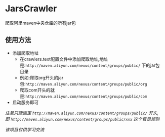 # JarsCrawler
爬取阿里maven中央仓库的所有jar包
## 使用方法
- 添加爬取地址
    * 在crawlers.text配置文件中添加爬取地址,地址是:`http://maven.aliyun.com/nexus/content/groups/public/` 下的jar包目录
    * 例如:爬取org开头的jar包:`http://maven.aliyun.com/nexus/content/groups/public/org`
    * 爬取com开头的就是:`http://maven.aliyun.com/nexus/content/groups/public/com`
- 启动服务即可

*注意只能固定 `http://maven.aliyun.com/nexus/content/groups/public/` 开头,即 `http://maven.aliyun.com/nexus/content/groups/public/xxx` 这个目录规则*

*该项目仅供学习交流*
